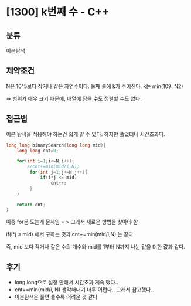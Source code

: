 # [1300] k번째 수 - C++

## 분류

이분탐색



## 제약조건

N은 10^5보다 작거나 같은 자연수이다. 둘째 줄에 k가 주어진다. k는 min(109, N2)

⇒ 범위가 매우 크기 때문에, 배열에 담을 수도 정렬할 수도 없다.   

   
## 접근법

이분 탐색을 적용해야 하는건 쉽게 알 수 있다. 
하지만 풀었더니 시간초과다.   

```c++
long long binarySearch(long long mid){
    long long cnt=0;

    for(int i=1;i<=N;i++){
        //cnt+=min(mid/i,N);
         for(int j=1;j<=N;j++){
             if(i*j <= mid)
                 cnt++;
         }
    }

    return cnt;
}
```
   


이중 for문 도는게 문제임
= > 그래서 새로운 방법을 찾아야 함

if(i*j ≤ mid) 해서 구하는 것과 cnt+=min(mid/i,N) 는 같다

즉, mid 보다 작거나 같은 수의 개수와 mid를 1부터 N까지 나눈 값을 더한 값과 같다.   



## 후기
- long long으로 설정 안해서 시간초과 계속 떴다..
- cnt+=min(mid/i, N) 생각해내기 너무 어렵다.. 그래서 참고했다.. 
- 이분탐색은 풀면 풀수록 어려운 것 같다



